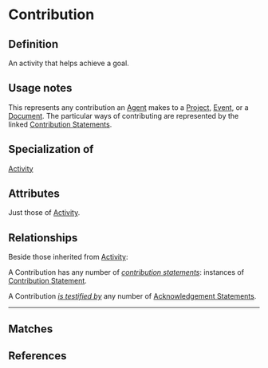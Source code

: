 # Contribution

## Definition
An activity that helps achieve a goal.

## Usage notes
This represents any contribution an [Agent](../entities/Agent.md) makes to a [Project](../entities/Contribution_to_Project.md), [Event](../entities/Contribution_to_Event.md), or a [Document](../entities/Contribution_to_Document.md).
The particular ways of contributing are represented by the linked [Contribution Statements](../entities/Contribution_Statement.md).

## Specialization of
[Activity](../entities/Activity.md)

## Attributes
Just those of [Activity](../entities/Activity.md).

## Relationships
Beside those inherited from [Activity](../entities/Activity.md#relationships):

<a name="rel__has-contribution-statement">A Contribution has any number of *[contribution statements](../entities/Contribution_Statement.md#user-content-rel__contribution)*: instances of [Contribution Statement](../entities/Contribution_Statement.md).</a>

<a name="rel__is-testified-by">A Contribution *[is testified by](../entities/Acknowledgement_Statement.md#user-content-rel__testifies)* any number of [Acknowledgement Statements](../entities/Acknowledgement_Statement.md).</a>

---
## Matches

## References
